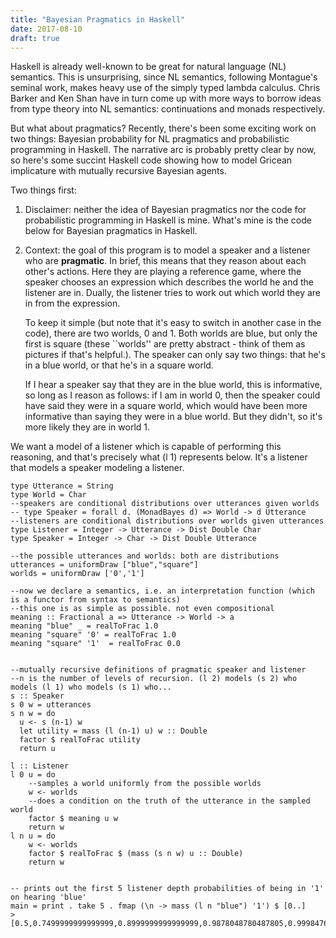 ```yaml
---
title: "Bayesian Pragmatics in Haskell"
date: 2017-08-10
draft: true
---
```


Haskell is already well-known to be great for natural language (NL) semantics. This is unsurprising, since NL semantics, following Montague's seminal work, makes heavy use of the simply typed lambda calculus. Chris Barker and Ken Shan have in turn come up with more ways to borrow ideas from type theory into NL semantics: continuations and monads respectively.

But what about pragmatics? Recently, there's been some exciting work on two things: Bayesian probability for NL pragmatics and probabilistic programming in Haskell. The narrative arc is probably pretty clear by now, so here's some succint Haskell code showing how to model Gricean implicature with mutually recursive Bayesian agents.

Two things first:
1) Disclaimer: neither the idea of Bayesian pragmatics nor the code for probabilistic programming in Haskell is mine. What's mine is the code below for Bayesian pragmatics in Haskell.
2) Context: the goal of this program is to model a speaker and a listener who are **pragmatic**. In brief, this means that they reason about each other's actions. Here they are playing a reference game, where the speaker chooses an expression which describes the world he and the listener are in. Dually, the listener tries to work out which world they are in from the expression. 

    To keep it simple (but note that it's easy to switch in another case in the code), there are two worlds, 0 and 1. Both worlds are blue, but only the first is square (these ``worlds'' are pretty abstract - think of them as pictures if that's helpful.). The speaker can only say two things: that he's in a blue world, or that he's in a square world.

    If I hear a speaker say that they are in the blue world, this is informative, so long as I reason as follows: if I am in world 0, then the speaker could have said they were in a square world, which would have been more informative than saying they were in a blue world. But they didn't, so it's more likely they are in world 1.

We want a model of a listener which is capable of performing this reasoning, and that's precisely what (l 1) represents below. It's a listener that models a speaker modeling a listener.

```
type Utterance = String
type World = Char
--speakers are conditional distributions over utterances given worlds
-- type Speaker = forall d. (MonadBayes d) => World -> d Utterance
--listeners are conditional distributions over worlds given utterances
type Listener = Integer -> Utterance -> Dist Double Char
type Speaker = Integer -> Char -> Dist Double Utterance

--the possible utterances and worlds: both are distributions
utterances = uniformDraw ["blue","square"]
worlds = uniformDraw ['0','1']

--now we declare a semantics, i.e. an interpretation function (which is a functor from syntax to semantics)
--this one is as simple as possible. not even compositional
meaning :: Fractional a => Utterance -> World -> a
meaning "blue" _ = realToFrac 1.0
meaning "square" '0' = realToFrac 1.0
meaning "square" '1'  = realToFrac 0.0


--mutually recursive definitions of pragmatic speaker and listener
--n is the number of levels of recursion. (l 2) models (s 2) who models (l 1) who models (s 1) who... 
s :: Speaker
s 0 w = utterances
s n w = do
  u <- s (n-1) w
  let utility = mass (l (n-1) u) w :: Double
  factor $ realToFrac utility
  return u

l :: Listener
l 0 u = do
    --samples a world uniformly from the possible worlds
    w <- worlds
    --does a condition on the truth of the utterance in the sampled world
    factor $ meaning u w
    return w
l n u = do
    w <- worlds
    factor $ realToFrac $ (mass (s n w) u :: Double)
    return w


-- prints out the first 5 listener depth probabilities of being in '1' on hearing 'blue'
main = print . take 5 . fmap (\n -> mass (l n "blue") '1') $ [0..]
> [0.5,0.7499999999999999,0.8999999999999999,0.9878048780487805,0.999847607436757]
```
<!-- montague to grice
rsa blog

Natural Language Pragmatics in Haskell (in Latin):

Natural Language Semantics has a long history of borrowing ideas from computer science and logic - in this respect, it is a subpart of traditional AI, which models human minds in the image of computers. However, the borrowed material has always had a particularly functional flavour; Montague uses lambda calculus to model word meanings, for instance. More recently, Chris Barker had the great idea of using continuations to model natural language quantifiers. There's even some work on using monads to represent things like conventional implicature, intensionality and discourse reference. Unsurprisingly, all this is uber amenable to Haskell.

So much for semantics, but I want to give an example of how functional programming is well adapted to pragmatics, a much more recent and much less well known innovation. This post is therefore a quick introduction to natural language semantics and pragmatics for a Haskell programmer:

Part 1: Semantics:

The idea of compositional semantics is to assign words in a language to functions (typically terms in simply typed lambda calculus) such that when the words of a sentence are composed, you get a truth value out (which is the type of a sentence, if Frege is to be believed).

People always use English in formal semantics, which is boring, so I'll use Latin. The examples will be simple, so hopefully it won't be confusing. First, we'll need some types

type e = String
type t = Bool

We could do this in a bit more of a fancy way, and actually make new types for entities. But no need to complicate this example. For now, entities are just strings of characters.


    Caecilius currit. 

    OK, so let's say that we're in a world where Caecilius does indeed run. Then the value of BLAH is True. So how to assign functions to 


    caecilius :: e
    currit :: e -> t
    currit x = `elem` ['Caecilius','Grumio']

    OK, so now our syntax will tell us enough to combine these, namely that currit takes Caecilius. So the meaning of ``Caecillus currit'' is: caecillius currit

    Transitive verbs are also easy, thanks to currying:
        caecilius metellam amat:
            amat metellam caecillius 

        Latin word order is free, so this is actually a sentence.


Quantifiers: this section is tricky and requires understanding of continuations and monads. Feel free to skip and just assume that we can write a compositional semantics for sentences like ``Everyone likes someone.''
    Here is a thing we can't yet do:

        omnis amat ...


    Examples like this are the subject of Montague's famous, and totally unreadable paper, On the Proper Treatment of Quantification. Buried beneath layers of unbearable obfuscation is the very simple insight that the type of quantifiers like ``omnis'' should be e->t->t:
        in other words, omnis should take as an argument the sort of thing which takes entities.

        More experienced programmers will recognize that we can rewrite ett as Cont t e. That is, we are working with a continuation.

            By realizing that Montague's type lifting solution to quantifiers is just the continuation passing transform, Barker unlocks a whole bag of new tricks for trickier situations:

                For example, Montague's analysis is totally incapable of dealing with multiple quantifiers:



                Here's a challenge: what on earth is the compositional semantics for ``Different children like different toys.''? Good luck.)

            some, all, none

    geach...



Caecilius runs. 


OK, so we have a rudimentary semantics. What's pragmatics? The easiest example is 

    some of the people like 

introduction to the Bayesian formalization of pragmatics, and an example of how to use Haskell for that purpose.

Firstly, 
    Probability distributions form a monad.

What this means in practice is that we can write code like this:
    do 
        x <- bernoulli 0.5
        return $ x^2
